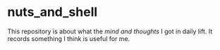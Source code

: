 # nuts_and_shell

This repository is about what the *mind and thoughts* I got in daily lift. It records something I think is useful for me.



